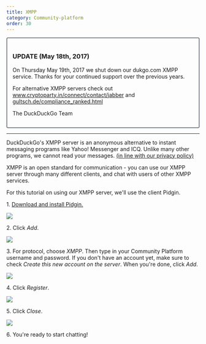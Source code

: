 ```yaml
---
title: XMPP
category: Community-platform
order: 30
---
```

<html><body><div style="border:solid 2px #727b88; border-radius:4px;padding:1em;">&#xD;
<h3>UPDATE (May 18th, 2017)</h3>&#xD;
&#xD;
<p>On Thursday May 19th, 2017 we shut down our dukgo.com XMPP service. Thanks for your continued support over the previous years. </p>&#xD;
&#xD;
<p>For alternative XMPP servers check out <a href="https://www.cryptoparty.in/connect/contact/jabber">www.cryptoparty.in/connect/contact/jabber</a> and <a href="https://gultsch.de/compliance_ranked.html">gultsch.de/compliance_ranked.html</a></p>&#xD;
&#xD;
<p>The DuckDuckGo Team</p></div>&#xD;
&#xD;
<hr></hr><p>DuckDuckGo's XMPP server is an anonymous alternative to instant messaging programs like Yahoo! Messenger and ICQ. Unlike many other programs, we cannot read your messages. <a href="https://duckduckgo.com/privacy">(in line with our privacy policy)</a></p>&#xD;
&#xD;
<p>XMPP is an open standard for communication - you can use our XMPP server through many different clients, and chat with users of other XMPP services.</p>&#xD;
&#xD;
<p>For this tutorial on using our XMPP server, we'll use the client Pidgin.</p>&#xD;
&#xD;
<p>1. <a href="http://pidgin.im/">Download and install Pidgin.</a></p>&#xD;
&#xD;
<p><img src="/edition-jekyll-template/images/30259c9bbee8dcac69749d92dbbcada1.png"></p>&#xD;
&#xD;
<p>2. Click <em>Add</em>.</p>&#xD;
&#xD;
<p><img src="/edition-jekyll-template/images/5202b7a89d2352e6c3066efc801e0989.png"></p>&#xD;
&#xD;
<p>3. For protocol, choose <em>XMPP</em>. Then type in your Community Platform username and password. If you don't have an account yet, make sure to check <em>Create this new account on the server</em>. When you're done, click <em>Add</em>.</p>&#xD;
&#xD;
<p><img src="/edition-jekyll-template/images/d33198cfc3aa895f97ffd1866427a3dd.png"></p>&#xD;
&#xD;
<p>4. Click <em>Register</em>.</p>&#xD;
&#xD;
<p><img src="/edition-jekyll-template/images/afceaecb6710a1f27575f67bfcf261ea.png"></p>&#xD;
&#xD;
<p>5. Click <em>Close</em>.</p>&#xD;
&#xD;
<p><img src="/edition-jekyll-template/images/0d16b385ae369eaef02f39b190ae0d6e.png"></p>&#xD;
&#xD;
<p>6. You're ready to start chatting!</p></body></html>